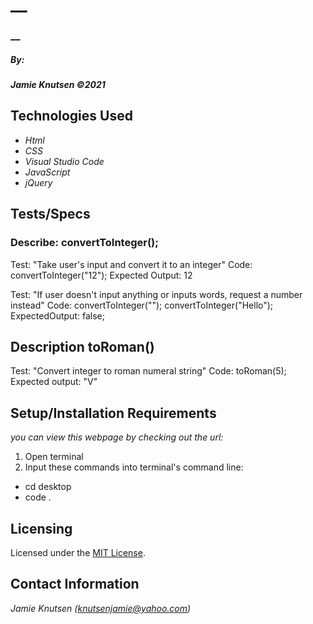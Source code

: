 # __


### __

##### By:
#####  _**Jamie Knutsen**_ _©2021_


## Technologies Used

* _Html_
* _CSS_
* _Visual Studio Code_
* _JavaScript_
* _jQuery_

## Tests/Specs

### Describe: convertToInteger();
Test: "Take user's input and convert it to an integer"
Code: convertToInteger("12");
Expected Output: 12

Test: "If user doesn't input anything or inputs words, request a number instead"
Code: 
convertToInteger("");
convertToInteger("Hello");
ExpectedOutput: false;

## Description toRoman()
Test: "Convert integer to roman numeral string"
Code: toRoman(5);
Expected output: "V"


## Setup/Installation Requirements
_you can view this webpage by checking out the url:_
1. Open terminal
2. Input these commands into terminal's command line:

* cd desktop
* code .

## Licensing

Licensed under the [MIT License](license).

## Contact Information

_Jamie Knutsen (knutsenjamie@yahoo.com)_
